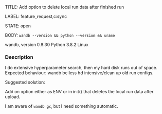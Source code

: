 TITLE:
Add option to delete local run data after finished run

LABEL:
feature_request,c:sync

STATE:
open

BODY:
`wandb --version && python --version && uname`

wandb, version 0.8.30
Python 3.8.2
Linux

### Description

I do extensive hyperparameter search, then my hard disk runs out of space. Expected behaviour: wandb be less hd intensive/clean up old run configs.

Suggested solution:

Add on option either as ENV or in init() that deletes the local run data after upload. 

I am aware of `wandb gc`, but I need something automatic.



